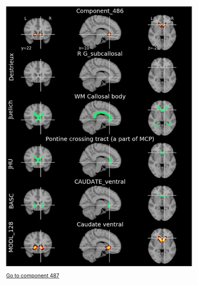 


![486](preliminary/486.jpg "Component 486")

[Go to component 487](https://parietal-inria.github.io/MODL_atlas/1024/487 "Component 487")